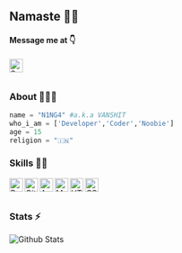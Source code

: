## Namaste 🙏🏻


#### Message me at 👇
<p>
  <a href="https://telegram.dog/cyberNINGA">
    <img align="left" alt="Sumanjay Telegram" width="24px" src="https://cdn.jsdelivr.net/npm/simple-icons@3.2.0/icons/telegram.svg" />
  </a> 
</p>
</br>
</br>


<!-- ![Profile Views](https://hits.seeyoufarm.com/api/count/incr/badge.svg?url=https://github.com/N1NG4/&title=Profile%20Views) -->

### About 🙋🏻‍♂️
```python
name = "N1NG4" #a.k.a VANSHIT
who_i_am = ['Developer','Coder','Noobie']
age = 15
religion = "🇮🇳"
```


### Skills 👨‍💻

<img align="left" alt="Python" width="24px" src="https://cdn.jsdelivr.net/npm/simple-icons@3.2.0/icons/python.svg" />
<img align="left" alt="GitHub" width="24px" src="https://cdn.jsdelivr.net/npm/simple-icons@3.2.0/icons/github.svg" />
<img align="left" alt="Android" width="24px" src="https://cdn.jsdelivr.net/npm/simple-icons@3.2.0/icons/android.svg" />
<img align="left" alt="MongoDB" width="24px" src="https://cdn.jsdelivr.net/npm/simple-icons@3.2.0/icons/mongodb.svg" />
<img align="left" alt="HTML" width="24px" src="https://cdn.jsdelivr.net/npm/simple-icons@3.2.0/icons/html5.svg" />
<img align="left" alt="CSS" width="24px" src="https://cdn.jsdelivr.net/npm/simple-icons@3.2.0/icons/css3.svg" />
</br>
</br>


### Stats ⚡️

![Github Stats](https://readmestats.vercel.app/api?username=N1NG4&show_icons=true&title_color=333&icon_color=333&count_private=true&include_all_commits=true)
